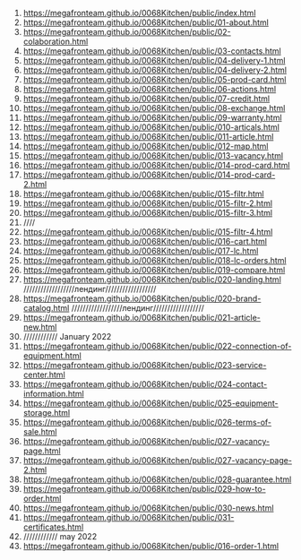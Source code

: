 <!-- https://github.com/luckyone1221/0068Kitchen -->

1. <https://megafronteam.github.io/0068Kitchen/public/index.html>
2. <https://megafronteam.github.io/0068Kitchen/public/01-about.html>
3. <https://megafronteam.github.io/0068Kitchen/public/02-colaboration.html>
4. <https://megafronteam.github.io/0068Kitchen/public/03-contacts.html>
5. <https://megafronteam.github.io/0068Kitchen/public/04-delivery-1.html>
6. <https://megafronteam.github.io/0068Kitchen/public/04-delivery-2.html>
7. <https://megafronteam.github.io/0068Kitchen/public/05-prod-card.html>
8. <https://megafronteam.github.io/0068Kitchen/public/06-actions.html>
9. <https://megafronteam.github.io/0068Kitchen/public/07-credit.html>
10. <https://megafronteam.github.io/0068Kitchen/public/08-exchange.html>
11. <https://megafronteam.github.io/0068Kitchen/public/09-warranty.html>
12. <https://megafronteam.github.io/0068Kitchen/public/010-articals.html>
13. <https://megafronteam.github.io/0068Kitchen/public/011-article.html>
14. <https://megafronteam.github.io/0068Kitchen/public/012-map.html>
15. <https://megafronteam.github.io/0068Kitchen/public/013-vacancy.html>
16. <https://megafronteam.github.io/0068Kitchen/public/014-prod-card.html>
17. <https://megafronteam.github.io/0068Kitchen/public/014-prod-card-2.html>
18. <https://megafronteam.github.io/0068Kitchen/public/015-filtr.html>
19. <https://megafronteam.github.io/0068Kitchen/public/015-filtr-2.html>
20. <https://megafronteam.github.io/0068Kitchen/public/015-filtr-3.html>
21. ////
22. <https://megafronteam.github.io/0068Kitchen/public/015-filtr-4.html>
23. <https://megafronteam.github.io/0068Kitchen/public/016-cart.html>
24. <https://megafronteam.github.io/0068Kitchen/public/017-lc.html>
25. <https://megafronteam.github.io/0068Kitchen/public/018-lc-orders.html>
26. <https://megafronteam.github.io/0068Kitchen/public/019-compare.html>
27. <https://megafronteam.github.io/0068Kitchen/public/020-landing.html>
//////////////////лендинг//////////////////
1. <https://megafronteam.github.io/0068Kitchen/public/020-brand-catalog.html>
//////////////////лендинг//////////////////
1. <https://megafronteam.github.io/0068Kitchen/public/021-article-new.html>
28. //////////// January 2022
29. <https://megafronteam.github.io/0068Kitchen/public/022-connection-of-equipment.html>
30. <https://megafronteam.github.io/0068Kitchen/public/023-service-center.html>
31. <https://megafronteam.github.io/0068Kitchen/public/024-contact-information.html>
32. <https://megafronteam.github.io/0068Kitchen/public/025-equipment-storage.html>
33. <https://megafronteam.github.io/0068Kitchen/public/026-terms-of-sale.html>
34. <https://megafronteam.github.io/0068Kitchen/public/027-vacancy-page.html>
35. <https://megafronteam.github.io/0068Kitchen/public/027-vacancy-page-2.html>
36. <https://megafronteam.github.io/0068Kitchen/public/028-guarantee.html>
37. <https://megafronteam.github.io/0068Kitchen/public/029-how-to-order.html>
38. <https://megafronteam.github.io/0068Kitchen/public/030-news.html>
39. <https://megafronteam.github.io/0068Kitchen/public/031-certificates.html>
40. //////////// may 2022
41. <https://megafronteam.github.io/0068Kitchen/public/016-order-1.html>